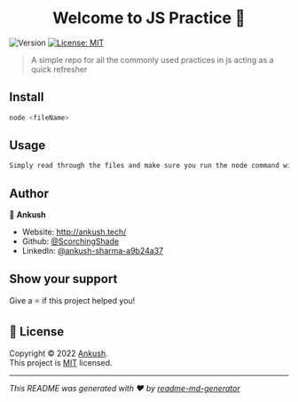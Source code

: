 <h1 align="center">Welcome to JS Practice 👋</h1>
<p>
  <img alt="Version" src="https://img.shields.io/badge/version-1.0.0-blue.svg?cacheSeconds=2592000" />
  <a href="https://www.mit.edu/~amini/LICENSE.md" target="_blank">
    <img alt="License: MIT" src="https://img.shields.io/badge/License-MIT-yellow.svg" />
  </a>
</p>

> A simple repo for all the commonly used practices in js acting as a quick refresher

## Install

```sh
node <fileName>
```

## Usage

```sh
Simply read through the files and make sure you run the node command with the irrelevant console logs commented out
```

## Author

👤 **Ankush**

* Website: http://ankush.tech/
* Github: [@ScorchingShade](https://github.com/ScorchingShade)
* LinkedIn: [@ankush-sharma-a9b24a37](https://linkedin.com/in/ankush-sharma-a9b24a37)

## Show your support

Give a ⭐️ if this project helped you!

## 📝 License

Copyright © 2022 [Ankush](https://github.com/ScorchingShade).<br />
This project is [MIT](https://www.mit.edu/~amini/LICENSE.md) licensed.

***
_This README was generated with ❤️ by [readme-md-generator](https://github.com/kefranabg/readme-md-generator)_